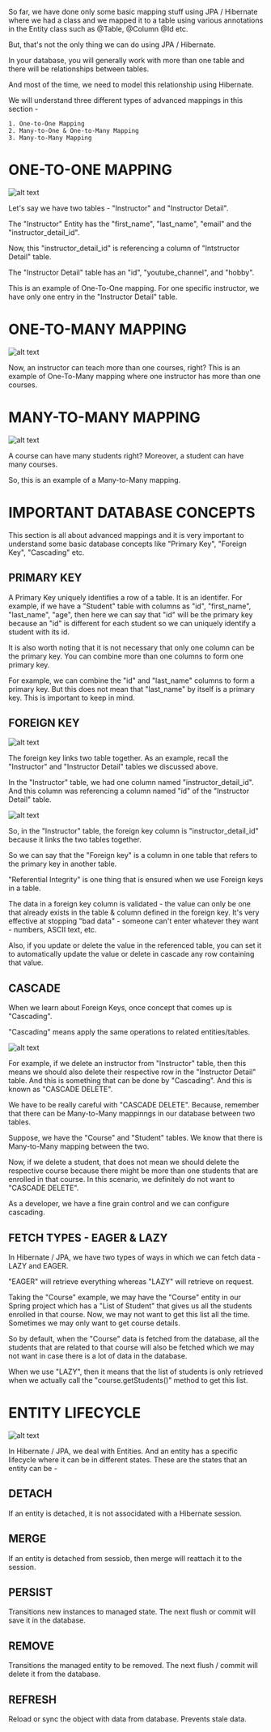 So far, we have done only some basic mapping stuff using JPA / Hibernate where we had a class and we mapped it to a table using various annotations in the Entity class such as @Table, @Column @Id etc.

But, that's not the only thing we can do using JPA / Hibernate.

In your database, you will generally work with more than one table and there will be relationships between tables.

And most of the time, we need to model this relationship using Hibernate.

We will understand three different types of advanced mappings in this section - 

    1. One-to-One Mapping
    2. Many-to-One & One-to-Many Mapping
    3. Many-to-Many Mapping

# ONE-TO-ONE MAPPING

![alt text](image.png)

Let's say we have two tables - "Instructor" and "Instructor Detail".

The "Instructor" Entity has the "first_name", "last_name", "email" and the "instructor_detail_id".

Now, this "instructor_detail_id" is referencing a column of "Intstructor Detail" table.

The "Instructor Detail" table has an "id", "youtube_channel", and "hobby".

This is an example of One-To-One mapping. For one specific instructor, we have only one entry in the "Instructor Detail" table.

# ONE-TO-MANY MAPPING

![alt text](image-1.png)

Now, an instructor can teach more than one courses, right? This is an example of One-To-Many mapping where one instructor has more than one courses.

# MANY-TO-MANY MAPPING

![alt text](image-2.png)

A course can have many students right? Moreover, a student can have many courses.

So, this is an example of a Many-to-Many mapping.

# IMPORTANT DATABASE CONCEPTS

This section is all about advanced mappings and it is very important to understand some basic database concepts like "Primary Key", "Foreign Key", "Cascading" etc.

## PRIMARY KEY

A Primary Key uniquely identifies a row of a table. It is an identifer. For example, if we have a "Student" table with columns as "id", "first_name", "last_name", "age", then here we can say that "id" will be the primary key because an "id" is different for each student so we can uniquely identify a student with its id.

It is also worth noting that it is not necessary that only one column can be the primary key. You can combine more than one columns to form one primary key.

For example, we can combine the "id" and "last_name" columns to form a primary key. But this does not mean that "last_name" by itself is a primary key. This is important to keep in mind.

## FOREIGN KEY

![alt text](image.png)

The foreign key links two table together. As an example, recall the "Instructor" and "Instructor Detail" tables we discussed above.

In the "Instructor" table, we had one column named "instructor_detail_id". And this column was referencing a column named "id" of the "Instructor Detail" table.

![alt text](image-3.png)

So, in the "Instructor" table, the foreign key column is "instructor_detail_id" because it links the two tables together.

So we can say that the "Foreign key" is a column in one table that refers to the primary key in another table.

"Referential Integrity" is one thing that is ensured when we use Foreign keys in a table. 

The data in a foreign key column is validated - the value can only be one that already exists in the table & column defined in the foreign key. It's very effective at stopping "bad data" - someone can't enter whatever they want - numbers, ASCII text, etc.

Also, if you update or delete the value in the referenced table, you can set it to automatically update the value or delete in cascade any row containing that value.

## CASCADE

When we learn about Foreign Keys, once concept that comes up is "Cascading".

"Cascading" means apply the same operations to related entities/tables.

![alt text](image-4.png)

For example, if we delete an instructor from "Instructor" table, then this means we should also delete their respective row in the "Instructor Detail" table. And this is something that can be done by "Cascading". And this is known as "CASCADE DELETE".

We have to be really careful with "CASCADE DELETE". Because, remember that there can be Many-to-Many mappinngs in our database between two tables.

Suppose, we have the "Course" and "Student" tables. We know that there is Many-to-Many mapping between the two.

Now, if we delete a student, that does not mean we should delete the respective course because there might be more than one students that are enrolled in that course. In this scenario, we definitely do not want to "CASCADE DELETE".

As a developer, we have a fine grain control and we can configure cascading.

## FETCH TYPES - EAGER & LAZY

In Hibernate / JPA, we have two types of ways in which we can fetch data - LAZY and EAGER.

"EAGER" will retrieve everything whereas "LAZY" will retrieve on request.

Taking the "Course" example, we may have the "Course" entity in our Spring project which has a "List of Student" that gives us all the students enrolled in that course. Now, we may not want to get this list all the time. Sometimes we may only want to get course details.

So by default, when the "Course" data is fetched from the database, all the students that are related to that course will also be fetched which we may not want in case there is a lot of data in the database.

When we use "LAZY", then it means that the list of students is only retrieved when we actually call the "course.getStudents()" method to get this list.

# ENTITY LIFECYCLE

![alt text](image-6.png)

In Hibernate / JPA, we deal with Entities. And an entity has a specific lifecycle where it can be in different states. These are the states that an entity can be -

## DETACH

If an entity is detached, it is not associdated with a Hibernate session.

## MERGE

If an entity is detached from sessiob, then merge will reattach it to the session.

## PERSIST

Transitions new instances to managed state. The next flush or commit will save it in the database.

## REMOVE

Transitions the managed entity to be removed. The next flush / commit will delete it from the database.

## REFRESH

Reload or sync the object with data from database. Prevents stale data.